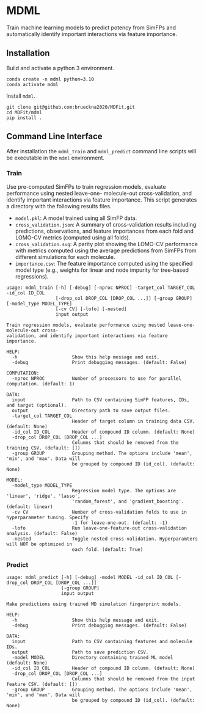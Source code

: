 # MDML

Train machine learning models to predict potency from SimFPs and automatically identify
important interactions via feature importance.

## Installation

Build and activate a python 3 environment.

```
conda create -n mdml python=3.10
conda activate mdml
```

Install `mdml`.

```
git clone git@github.com:brueckna2020/MDFit.git
cd MDFit/mdml
pip install .
```

## Command Line Interface

After installation the `mdml_train` and `mdml_predict` command line scripts will be executable 
in the `mdml` environment.

### Train

Use pre-computed SimFPs to train regression models, evaluate performance using nested leave-one-
molecule-out cross-validation, and identify important interactions via feature importance. This
script generates a directory with the following results files.
- `model.pkl`: A model trained using all SimFP data.
- `cross_validation.json`: A summary of cross-validation results including predictions, observations, and feature importances from each fold and LOMO-CV metrics (computed using all folds).
- `cross_validation.svg`: A parity plot showing the LOMO-CV performance with metrics computed using the average predictions from SimFPs from different simulations for each molecule.
- `importance.csv`: The feature importance computed using the specified model type (e.g., weights for linear and node impurity for tree-based regressions).

```
usage: mdml_train [-h] [-debug] [-nproc NPROC] -target_col TARGET_COL -id_col ID_COL
                  [-drop_col DROP_COL [DROP_COL ...]] [-group GROUP] [-model_type MODEL_TYPE]
                  [-cv CV] [-lofo] [-nested]
                  input output

Train regression models, evaluate performance using nested leave-one-molecule-out cross-
validation, and identify important interactions via feature importance.

HELP:
  -h                    Show this help message and exit.
  -debug                Print debugging messages. (default: False)

COMPUTATION:
  -nproc NPROC          Number of processors to use for parallel computation. (default: 1)

DATA:
  input                 Path to CSV containing SimFP features, IDs, and target (optional).
  output                Directory path to save output files.
  -target_col TARGET_COL
                        Header of target column in training data CSV. (default: None)
  -id_col ID_COL        Header of compound ID column. (default: None)
  -drop_col DROP_COL [DROP_COL ...]
                        Columns that should be removed from the training CSV. (default: [])
  -group GROUP          Grouping method. The options include 'mean', 'min', and 'max'. Data will
                        be grouped by compound ID (id_col). (default: None)

MODEL:
  -model_type MODEL_TYPE
                        Regression model type. The options are 'linear', 'ridge', 'lasso',
                        'random_forest', and 'gradient_boosting'. (default: linear)
  -cv CV                Number of cross-validation folds to use in hyperparameter tuning. Specify
                        -1 for leave-one-out. (default: -1)
  -lofo                 Run leave-one-feature-out cross-validation analysis. (default: False)
  -nested               Toggle nested cross-validation. Hyperparamters will NOT be optimized in
                        each fold. (default: True)
```

### Predict

```
usage: mdml_predict [-h] [-debug] -model MODEL -id_col ID_COL [-drop_col DROP_COL [DROP_COL ...]]
                    [-group GROUP]
                    input output

Make predictions using trained MD simulation fingerprint models.

HELP:
  -h                    Show this help message and exit.
  -debug                Print debugging messages. (default: False)

DATA:
  input                 Path to CSV containing features and molecule IDs.
  output                Path to save prediction CSV.
  -model MODEL          Directory containing trained ML model (default: None)
  -id_col ID_COL        Header of compound ID column. (default: None)
  -drop_col DROP_COL [DROP_COL ...]
                        Columns that should be removed from the input feature CSV. (default: [])
  -group GROUP          Grouping method. The options include 'mean', 'min', and 'max'. Data will
                        be grouped by compound ID (id_col). (default: None)
```

